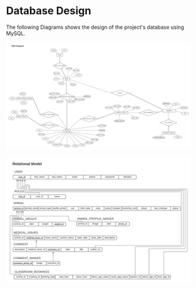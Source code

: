 # Database Design
The following Diagrams shows the design of the project's database using MySQL.

![](EERDiagram.png)

![](RelationalDiagram.png)
